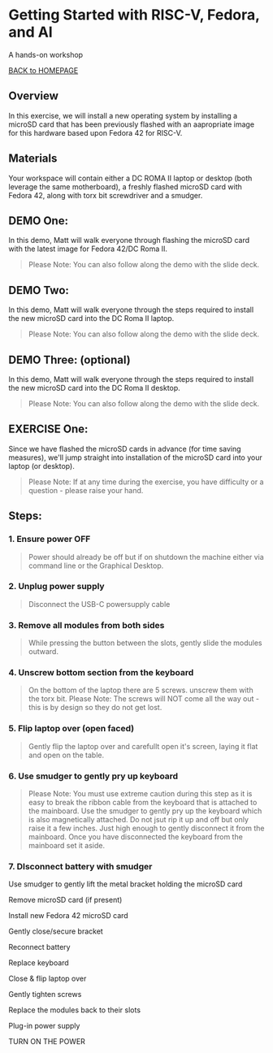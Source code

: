 ﻿# Getting Started with RISC-V, Fedora, and AI
A hands-on workshop

[BACK to HOMEPAGE](https://github.com/mattstonge/riscv_summit_devdays_fedora_AI_workshop/blob/main/README.md)



## Overview

In this exercise, we will install a new operating system by installing a microSD card that has been previously flashed with an aapropriate image for this hardware based upon Fedora 42 for RISC-V.

## Materials

Your workspace will contain either a DC ROMA II laptop or desktop (both leverage the same motherboard), a freshly flashed microSD card with Fedora 42, along with torx bit screwdriver and a smudger.


## DEMO One:

In this demo, Matt will walk everyone through flashing the microSD card with the latest image for Fedora 42/DC Roma II.
> Please Note:  You can also follow along the demo with the slide deck.

## DEMO Two:  
In this demo, Matt will walk everyone through the steps required to install the new microSD card into the DC Roma II laptop.
> Please Note:  You can also follow along the demo with the slide deck.

## DEMO Three: (optional)
In this demo, Matt will walk everyone through the steps required to install the new microSD card into the DC Roma II desktop.
> Please Note:  You can also follow along the demo with the slide deck.

## EXERCISE One:
Since we have flashed the microSD cards in advance (for time saving measures), we'll jump straight into installation of the microSD card into your laptop (or desktop).
> Please Note: If at any time during the exercise, you have difficulty or a question - please raise your hand.


## Steps:



### 1. Ensure power OFF
> Power should already be off but if on shutdown the machine either via command line or the Graphical Desktop.

### 2. Unplug power supply
> Disconnect the USB-C powersupply cable

### 3. Remove all modules from both sides
> While pressing the button between the slots, gently slide the modules outward.

### 4. Unscrew bottom section from the keyboard
> On the bottom of the laptop there are 5 screws. unscrew them with the torx bit.
> Please Note: The screws will NOT come all the way out - this is by design so they do not get lost. 

### 5. Flip laptop over (open faced)
> Gently flip the laptop over and carefullt open it's screen, laying it flat and open on the table.

### 6. Use smudger to gently pry up keyboard
> Please Note: You must use extreme caution during this step as it is easy to break the ribbon cable from the keyboard that is attached to the mainboard.
> Use the smudger to gently pry up the keyboard which is also magnetically attached. Do not jsut rip it up and off but only raise it a few inches. Just high enough to gently disconnect it from the mainboard. Once you have disconnected the keyboard from the mainboard set it aside.

### 7. DIsconnect battery with smudger

Use smudger to gently lift the metal bracket holding the microSD card

Remove microSD card (if present)

Install new Fedora 42 microSD card

Gently close/secure bracket

Reconnect battery

Replace keyboard

Close & flip laptop over

Gently tighten screws

Replace the modules back to their slots

Plug-in power supply

TURN ON THE POWER



